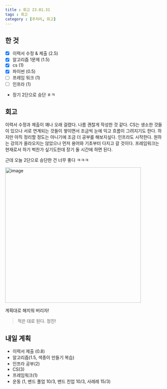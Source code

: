 ```yaml
---
title : 회고 23.01.31
tags : 회고
category : [주저리, 회고]
---
```



## 한 것

- [x] 이력서 수정 & 제출 (2.5)
- [x] 알고리즘 1문제 (1.5)
- [x] cs (1)
- [x] 파이썬 (0.5)
- [ ] 프레임 워크 (1)
- [ ] 인프라 (1)
- 장기 2단으로 승단 ㅎㅋ

## 회고
이력서 수정과 제출이 꽤나 오래 걸렸다. 나름 괜찮게 작성한 것 같다.
CS는 생소한 것들이 있으나 서로 연계되는 것들이 쌓이면서 조금씩 눈에 익고 흐름이 그려지기도 한다. 하지만 아직 정리할 정도는 아니기에 조금 더 공부를 해보지싶다. 
인프라도 시작한다. 원하는 강의가 올라오지는 않았으나 먼저 용어와 기초부터 다지고 갈 것이다. 프레임워크는 현재로서 하기 벅찬가 싶기도한데 장기 둘 시간에 하면 된다.

근데 오늘 2단으로 승단한 건 너무 좋다 ㅋㅋㅋ

<img width="435" alt="image" src="https://user-images.githubusercontent.com/78214692/215789672-86343b31-2350-4dcd-badf-f52db18d26e3.png">

계획대로 해치워 버리자!

> 적은 대로 된다. 정진!

## 내일 계획
- 이력서 제출 (0.8)
- 알고리즘(1.5, 색종이 만들기 복습)
- 인프라 공부(2)
- CS(3)
- 프레임워크(1)
- 운동 (1, 밴드 풀업 10/3, 밴드 친업 10/3, 사레레 15/3)
